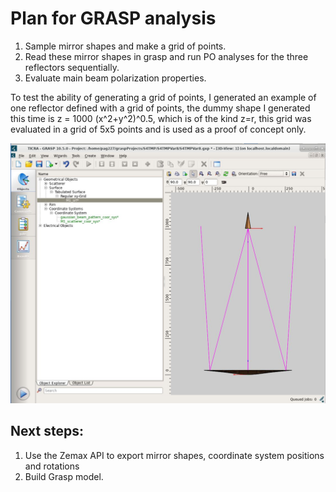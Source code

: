 # Plan for GRASP analysis

1. Sample mirror shapes and make a grid of points.
2. Read these mirror shapes in grasp and run PO analyses for the three reflectors sequentially.
3. Evaluate main beam polarization properties.

To test the ability of generating a grid of points, I generated an example of
one reflector defined with a grid of points, the dummy shape I generated this
time is z = 1000 (x^2+y^2)^0.5, which is of the kind z=r, this grid was evaluated
in a grid of 5x5 points and is used as a proof of concept only.

![](single_reflectior_xy_grid.png)

## Next steps:

1. Use the Zemax API to export mirror shapes, coordinate system positions and
rotations
2. Build Grasp model.
